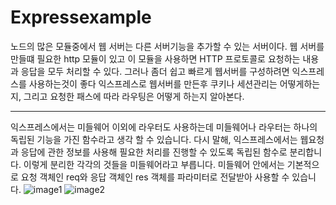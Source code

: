 Expressexample
===================================

노드의 많은 모듈중에서 웹 서버는 다른 서버기능을 추가할 수 있는 서버이다. 웹 서버를 만들떄 필요한 http 모듈이 있고 이 모듈을 사용하면 HTTP 프로토콜로 요청하는 내용과 응답을 모두 처리할 수 있다. 그러나 좀더 쉽고 빠르게 웹서버를 구성하려면 익스프레스를 사용하는것이 좋다 익스프레스로 웹서버를 만든후 쿠키나 세션관리는 어떻게하는지, 그리고 요청한 패스에 따라 라우팅은 어떻게 하는지 알아본다.

-----------------------------------------

익스프레스에서는 미들웨어 이외에 라우터도 사용하는데 미들웨어나 라우터는 하나의 독립된 기능을 가진 함수라고 생각 할 수 있습니다. 다시 말해, 익스프레스에서는 웹요청과 응답에 관한 정보를 사용해 필요한 처리를 진행할 수 있도록 독립된 함수로 분리합니다. 이렇게 분리한 각각의 것들을 미들웨어라고 부릅니다. 미들웨어 안에서는 기본적으로 요청 객체인 req와 응답 객체인 res 객체를 파라미터로 전달받아 사용할 수 있습니다. 
![image1](http://drive.google.com/uc?export=view&id=1P8ywdCArrPtDsGHrAPpU0xK2ukQjBpAi "image1")
![image2](http://drive.google.com/uc?export=view&id=127Ew_zfKz4CXxTW5XLZupbEtRcnyzMGc "image2")
